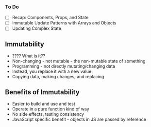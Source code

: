### To Do

- [ ] Recap: Components, Props, and State
- [ ] Immutable Update Patterns with Arrays and Objects
- [ ] Updating Complex State

## Immutability

- ???? What is it??
- Non-changing - not mutable - the non-mutable state of something
- Programming - not directly mutating/changing data
- Instead, you replace it with a new value
- Copying data, making changes, and replacing

## Benefits of Immutability

- Easier to build and use and test
- Operate in a pure function kind of way
- No side effects, testing consistency
- JavaScript specific benefit - objects in JS are passed by reference
